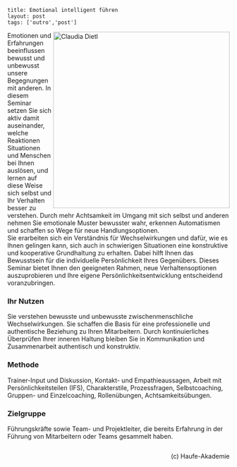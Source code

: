 ```
title: Emotional intelligent führen
layout: post
tags: ['outro','post']
```


<img class="whiteborder" src="../images/cd1.jpg" alt="Claudia Dietl" width="400" align="right">

<p>
Emotionen und Erfahrungen beeinflussen bewusst und unbewusst unsere Begegnungen mit anderen. In diesem Seminar setzen Sie sich aktiv damit auseinander, welche Reaktionen Situationen und Menschen bei Ihnen auslösen, und lernen auf diese Weise sich selbst und Ihr Verhalten besser zu verstehen. Durch mehr Achtsamkeit im Umgang mit sich selbst und anderen nehmen Sie emotionale Muster bewusster wahr, erkennen Automatismen und schaffen so Wege für neue Handlungsoptionen. <br>
Sie erarbeiten sich ein Verständnis für Wechselwirkungen und dafür, wie es Ihnen gelingen kann, sich auch in schwierigen Situationen eine konstruktive und kooperative Grundhaltung zu erhalten. Dabei hilft Ihnen das Bewusstsein für die individuelle Persönlichkeit Ihres Gegenübers. Dieses Seminar bietet Ihnen den geeigneten Rahmen, neue Verhaltensoptionen auszuprobieren und Ihre eigene Persönlichkeitsentwicklung entscheidend voranzubringen.
</p>

<h3>Ihr Nutzen</h3>
<p>
Sie verstehen bewusste und unbewusste zwischenmenschliche Wechselwirkungen.
Sie schaffen die Basis für eine professionelle und authentische Beziehung zu Ihren Mitarbeitern.
Durch kontinuierliches Überprüfen Ihrer inneren Haltung bleiben Sie in Kommunikation und Zusammenarbeit authentisch und konstruktiv.
</p>


<!-- <h3>Inhalte</h3>
 -->
<!-- <p>
<ul>
<li>Selbstführung in schwierigen Situationen</li>
<li>Äußeres Verhalten des Gegenübers und eigenes Erleben</li>
<li>Ursachen für impulsives und automatisches Reagieren</li>
<li>Achtsamkeit als Basis der Selbstwahrnehmung</li>
<li>Automatismen erkennen und Handlungsoptionen entwickeln</li>
<li>Das Modell der destruktiven Wechselwirkung</li>
<li>Emotional intelligent führen: kooperative Basis gestalten und Kontaktfähigkeit erhöhen</li>
<li>Unterschiedlichen Persönlichkeiten situativ begegnen</li>
<li>Führung im Spannungsfeld von Veränderungen und andauerndem Leistungsdruck</li>
<li>Persönliche Lernziele für die Führungspraxis</li>
</ul>
</p> -->


<h3>Methode</h3>

<p>
Trainer-Input und Diskussion, Kontakt- und Empathieaussagen, Arbeit mit Persönlichkeitsteilen (IFS), Charakterstile, Prozessfragen, Selbstcoaching, Gruppen- und Einzelcoaching, Rollenübungen, Achtsamkeitsübungen.
</p>


<h3>Zielgruppe</h3>

<p>
Führungskräfte sowie Team- und Projektleiter, die bereits Erfahrung in der Führung von Mitarbeitern oder Teams gesammelt haben. 
</p>

<p style="float:right;">
(c) Haufe-Akademie

